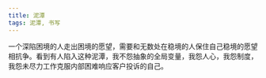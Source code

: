 ```yaml
---
title: 泥潭
tags: 泥潭, 书写
---
```



一个深陷困境的人走出困境的愿望，需要和无数处在稳境的人保住自己稳境的愿望相抗争。看到有人陷入这种泥潭，我不怨抽象的全局变量，我怨人心，我怨制度，我怨未尽力工作克服内部困难响应客户投诉的自己。

